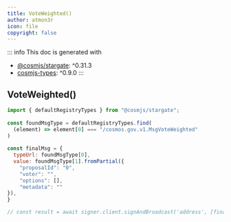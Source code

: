 ```yaml
---
title: VoteWeighted()
author: atmon3r
icon: file
copyright: false
---
```


::: info
This doc is generated with 
- [@cosmjs/stargate](https://www.npmjs.com/package/@cosmjs/stargate): ^0.31.3
- [cosmjs-types](https://www.npmjs.com/package/cosmjs-types): ^0.9.0
:::
  
## VoteWeighted()
 
```js
import { defaultRegistryTypes } from "@cosmjs/stargate";
 
const foundMsgType = defaultRegistryTypes.find(
  (element) => element[0] === "/cosmos.gov.v1.MsgVoteWeighted"
)
  
const finalMsg = {
  typeUrl: foundMsgType[0],
  value: foundMsgType[1].fromPartial({
    "proposalId": "0",
    "voter": "",
    "options": [],
    "metadata": ""
}),
}

// const result = await signer.client.signAndBroadcast('address', [finalMsg], "auto", "")
 
```
   
